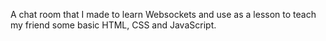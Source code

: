 A chat room that I made to learn Websockets and use as a lesson to teach my friend some basic HTML, CSS and JavaScript. 